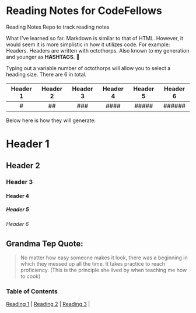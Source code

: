 # Reading Notes for CodeFellows

Reading Notes Repo to track reading notes

What I've learned so far. Markdown is similar to that of HTML. However,  it would seem it is more simplistic in how it utilizes code. For example: Headers.
Headers are written with octothorps. Also known to my generation and younger as **HASHTAGS**. :rofl:

Typing out a variable number of octothorps will allow you to select a heading size. There are 6 in total.

| Header 1 | Header 2 | Header 3 | Header 4 | Header 5 | Header 6 |
| :------: | :------: | :------: | :------: | :------: | :------: |
| #        | ##       | ###      | ####     | #####    | ######   |

Below here is how they will generate:

# Header 1
## Header 2
### Header 3
#### Header  4
##### Header 5
###### Header 6

## Grandma Tep Quote:
>No matter how easy someone makes it look, there was a beginning in which they messed up all the time. 
>It takes practice to reach proficiency. (This is the principle she lived by when teaching me how to cook)

### Table of Contents

[Reading 1](markdown.md) |
[Reading 2](coderscomputer.md) |
[Reading 3](revisionsandthecloud.md) |